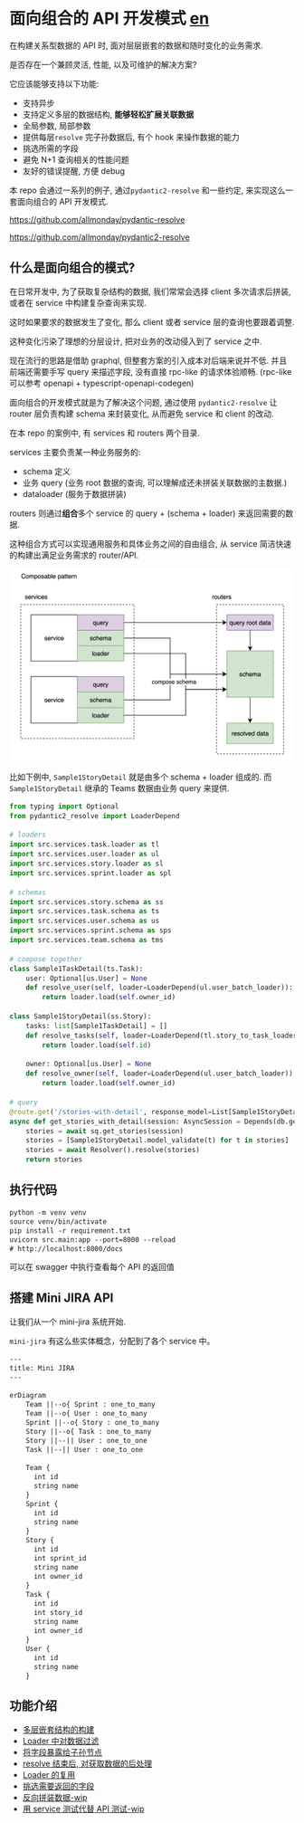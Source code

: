 # 面向组合的 API 开发模式 [en](./en.md)

在构建关系型数据的 API 时, 面对层层嵌套的数据和随时变化的业务需求.

是否存在一个兼顾灵活, 性能, 以及可维护的解决方案?

它应该能够支持以下功能:

- 支持异步
- 支持定义多层的数据结构, **能够轻松扩展关联数据**
- 全局参数, 局部参数
- 提供每层`resolve` 完子孙数据后, 有个 hook 来操作数据的能力
- 挑选所需的字段
- 避免 N+1 查询相关的性能问题
- 友好的错误提醒, 方便 debug

本 repo 会通过一系列的例子, 通过`pydantic2-resolve` 和一些约定, 来实现这么一套面向组合的 API 开发模式.

https://github.com/allmonday/pydantic-resolve

https://github.com/allmonday/pydantic2-resolve

## 什么是面向组合的模式?

在日常开发中, 为了获取复杂结构的数据, 我们常常会选择 client 多次请求后拼装, 或者在 service 中构建复杂查询来实现.

这时如果要求的数据发生了变化, 那么 client 或者 service 层的查询也要跟着调整.

这种变化污染了理想的分层设计, 把对业务的改动侵入到了 service 之中.

现在流行的思路是借助 graphql, 但整套方案的引入成本对后端来说并不低. 并且前端还需要手写 query 来描述字段, 没有直接 rpc-like 的请求体验顺畅. (rpc-like 可以参考 openapi + typescript-openapi-codegen)

面向组合的开发模式就是为了解决这个问题, 通过使用 `pydantic2-resolve` 让 router 层负责构建 schema 来封装变化, 从而避免 service 和 client 的改动.

在本 repo 的案例中, 有 services 和 routers 两个目录.

services 主要负责某一种业务服务的:

- schema 定义
- 业务 query (业务 root 数据的查询, 可以理解成还未拼装关联数据的主数据.)
- dataloader (服务于数据拼装)

routers 则通过**组合**多个 service 的 query + (schema + loader) 来返回需要的数据.

这种组合方式可以实现通用服务和具体业务之间的自由组合, 从 service 简洁快速的构建出满足业务需求的 router/API.

![](./static/explain.png)

比如下例中, `Sample1StoryDetail` 就是由多个 schema + loader 组成的.
而 `Sample1StoryDetail` 继承的 Teams 数据由业务 query 来提供.

```python
from typing import Optional
from pydantic2_resolve import LoaderDepend

# loaders
import src.services.task.loader as tl
import src.services.user.loader as ul
import src.services.story.loader as sl
import src.services.sprint.loader as spl

# schemas
import src.services.story.schema as ss
import src.services.task.schema as ts
import src.services.user.schema as us
import src.services.sprint.schema as sps
import src.services.team.schema as tms

# compose together
class Sample1TaskDetail(ts.Task):
    user: Optional[us.User] = None
    def resolve_user(self, loader=LoaderDepend(ul.user_batch_loader)):
        return loader.load(self.owner_id)

class Sample1StoryDetail(ss.Story):
    tasks: list[Sample1TaskDetail] = []
    def resolve_tasks(self, loader=LoaderDepend(tl.story_to_task_loader)):
        return loader.load(self.id)

    owner: Optional[us.User] = None
    def resolve_owner(self, loader=LoaderDepend(ul.user_batch_loader)):
        return loader.load(self.owner_id)

# query
@route.get('/stories-with-detail', response_model=List[Sample1StoryDetail])
async def get_stories_with_detail(session: AsyncSession = Depends(db.get_session)):
    stories = await sq.get_stories(session)
    stories = [Sample1StoryDetail.model_validate(t) for t in stories]
    stories = await Resolver().resolve(stories)
    return stories
```

## 执行代码

```shell
python -m venv venv
source venv/bin/activate
pip install -r requirement.txt
uvicorn src.main:app --port=8000 --reload
# http://localhost:8000/docs
```

可以在 swagger 中执行查看每个 API 的返回值

## 搭建 Mini JIRA API

让我们从一个 mini-jira 系统开始.

`mini-jira` 有这么些实体概念，分配到了各个 service 中。

```mermaid
---
title: Mini JIRA
---

erDiagram
    Team ||--o{ Sprint : one_to_many
    Team ||--o{ User : one_to_many
    Sprint ||--o{ Story : one_to_many
    Story ||--o{ Task : one_to_many
    Story ||--|| User : one_to_one
    Task ||--|| User : one_to_one

    Team {
      int id
      string name
    }
    Sprint {
      int id
      string name
    }
    Story {
      int id
      int sprint_id
      string name
      int owner_id
    }
    Task {
      int id
      int story_id
      string name
      int owner_id
    }
    User {
      int id
      string name
    }
```

## 功能介绍

- [多层嵌套结构的构建](./src/router/sample_1/readme.md)
- [Loader 中对数据过滤](./src/router/sample_2/readme.md)
- [将字段暴露给子孙节点](./src/router/sample_3/readme.md)
- [resolve 结束后, 对获取数据的后处理](./src/router/sample_4/readme.md)
- [Loader 的复用](./src/router/sample_5/readme.md)
- [挑选需要返回的字段](./src/router/sample_6/readme.md)
- [反向拼装数据-wip](./src/router/sample_7/readme.md)
- [用 service 测试代替 API 测试-wip](./src/services/sprint/readme.md)
